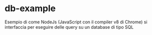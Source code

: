 # db-example
Esempio di come NodeJs (JavaScript con il compiler v8 di Chrome) si interfaccia per eseguire delle query su un database di tipo SQL
